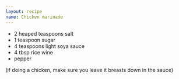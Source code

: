 ```yaml
---
layout: recipe
name: Chicken marinade
---
```


- 2 heaped teaspoons salt
- 1 teaspoon sugar
- 4 teaspoons light soya sauce
- 4 tbsp rice wine
- pepper

(if doing a chicken, make sure you leave it breasts down in the sauce)